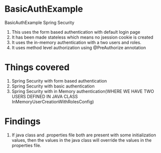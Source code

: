 # BasicAuthExample
BasicAuthExample Spring Security
1. This uses the form based authentication with default login page
2.  It has been made stateless which means no jsession cookie is created
3.  It uses the in-memory authentication with a two users and roles.
4.  It uses method level authorization using @PreAuthorize annotation


# Things covered
1. Spring Security with form based authentication
2. Spring Security with basic authentication
3. Spring Security with in Memory authentication(WHERE WE HAVE TWO USERS DEFINED IN JAVA CLASS InMemoryUserCreationWithRolesConfig)

# Findings
1. If java class and .properties file both are present with some initialization values,
then the values in the java class will override the values in the properties file.